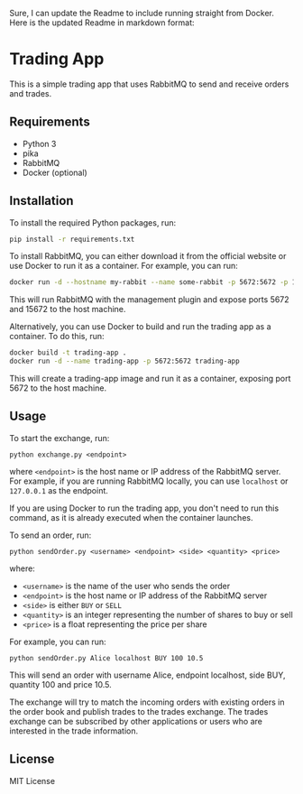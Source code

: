 Sure, I can update the Readme to include running straight from Docker. Here is the updated Readme in markdown format:

# Trading App

This is a simple trading app that uses RabbitMQ to send and receive orders and trades.

## Requirements

- Python 3
- pika
- RabbitMQ
- Docker (optional)

## Installation

To install the required Python packages, run:

```bash
pip install -r requirements.txt
```

To install RabbitMQ, you can either download it from the official website or use Docker to run it as a container. For example, you can run:

```bash
docker run -d --hostname my-rabbit --name some-rabbit -p 5672:5672 -p 15672:15672 rabbitmq:management
```

This will run RabbitMQ with the management plugin and expose ports 5672 and 15672 to the host machine.

Alternatively, you can use Docker to build and run the trading app as a container. To do this, run:

```bash
docker build -t trading-app .
docker run -d --name trading-app -p 5672:5672 trading-app
```

This will create a trading-app image and run it as a container, exposing port 5672 to the host machine.

## Usage

To start the exchange, run:

```
python exchange.py <endpoint>
```

where `<endpoint>` is the host name or IP address of the RabbitMQ server. For example, if you are running RabbitMQ locally, you can use `localhost` or `127.0.0.1` as the endpoint.

If you are using Docker to run the trading app, you don't need to run this command, as it is already executed when the container launches.

To send an order, run:

```
python sendOrder.py <username> <endpoint> <side> <quantity> <price>
```

where:

- `<username>` is the name of the user who sends the order
- `<endpoint>` is the host name or IP address of the RabbitMQ server
- `<side>` is either `BUY` or `SELL`
- `<quantity>` is an integer representing the number of shares to buy or sell
- `<price>` is a float representing the price per share

For example, you can run:

```
python sendOrder.py Alice localhost BUY 100 10.5
```

This will send an order with username Alice, endpoint localhost, side BUY, quantity 100 and price 10.5.

The exchange will try to match the incoming orders with existing orders in the order book and publish trades to the trades exchange. The trades exchange can be subscribed by other applications or users who are interested in the trade information.

## License

MIT License